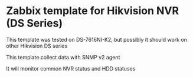 # Zabbix template for Hikvision NVR (DS Series)

This template was tested on DS-7616NI-K2, but possibly it should work on other Hikvision DS series

This template collect data with SNMP v2 agent

It will monitor common NVR status and HDD statuses
